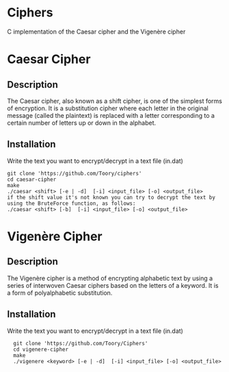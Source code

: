 # Ciphers
C implementation of the Caesar cipher and the Vigenère cipher

# Caesar Cipher

## Description

The Caesar cipher, also known as a shift cipher, is one of the simplest forms of encryption. It is a substitution cipher where each letter in the original message (called the plaintext) is replaced with a letter corresponding to a certain number of letters up or down in the alphabet.
  
## Installation
  
  Write the text you want to encrypt/decrypt in a text file (in.dat)
  
    git clone 'https://github.com/Toory/ciphers'
  	cd caesar-cipher
   	make
    ./caesar <shift> [-e | -d]  [-i] <input_file> [-o] <output_file>
    if the shift value it's not known you can try to decrypt the text by using the BruteForce function, as follows:
    ./caesar <shift> [-b]  [-i] <input_file> [-o] <output_file>

 # Vigenère Cipher
 
 ## Description
 
 The Vigenère cipher is a method of encrypting alphabetic text by using a series of interwoven Caesar ciphers based on the letters of a keyword. It is a form of polyalphabetic substitution.
 
 ## Installation
 
   Write the text you want to encrypt/decrypt in a text file (in.dat)
   
      git clone 'https://github.com/Toory/Ciphers'
      cd vigenere-cipher
   	  make
      ./vigenere <keyword> [-e | -d]  [-i] <input_file> [-o] <output_file>
   
  
  

  
  
  



